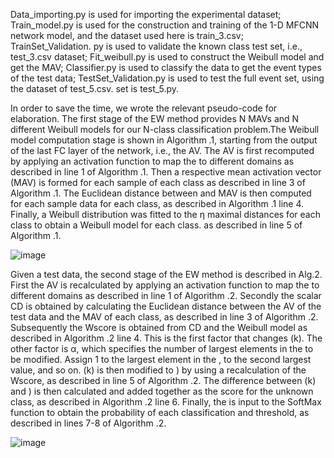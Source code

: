Data_importing.py is used for importing the experimental dataset; 
Train_model.py is used for the construction and training of the 1-D MFCNN network model, and the dataset used here is train_3.csv; 
TrainSet_Validation. py is used to validate the known class test set, i.e., test_3.csv dataset; 
Fit_weibull.py is used to construct the Weibull model and get the MAV; 
Classifier.py is used to classify the data to get the event types of the test data; 
TestSet_Validation.py is used to test the full event set, using the dataset of test_5.csv. set is test_5.py.


In order to save the time, we wrote the relevant pseudo-code for elaboration. The first stage of the EW method provides N MAVs and N different Weibull models for our N-class classification problem.The Weibull model computation stage is shown in Algorithm .1, starting from the output of the last FC layer of the network, i.e., the AV. The AV is first recomputed by applying an activation function to map the  to different domains as described in line 1 of Algorithm .1. Then a respective mean activation vector (MAV) is formed for each sample of each class as described in line 3 of Algorithm .1. The Euclidean distance between  and MAV is then computed for each sample data for each class, as described in Algorithm .1 line 4. Finally, a Weibull distribution was fitted to the η maximal distances for each class to obtain a Weibull model for each class. as described in line 5 of Algorithm .1.

![image](https://github.com/Donglul9/1-D-MFEWnet/assets/154125395/a925c739-3180-4a3c-9df4-51bdd8eab35f)


Given a test data, the second stage of the EW method is described in Alg.2. First the AV is recalculated by applying an activation function to map the  to different domains as described in line 1 of Algorithm .2. Secondly the scalar CD is obtained by calculating the Euclidean distance between the AV of the test data and the MAV of each class, as described in line 3 of Algorithm .2. Subsequently the Wscore is obtained from CD and the Weibull model as described in Algorithm .2 line 4. This is the first factor that changes (k). The other factor is α, which specifies the number of largest elements in the  to be modified. Assign 1 to the largest element in the ,  to the second largest value, and so on. (k) is then modified to ) by using a recalculation of the Wscore, as described in line 5 of Algorithm .2. The difference between (k) and ) is then calculated and added together as the score for the unknown class, as described in Algorithm .2 line 6. Finally, the  is input to the SoftMax function to obtain the probability of each classification and threshold, as described in lines 7-8 of Algorithm .2.

![image](https://github.com/Donglul9/1-D-MFEWnet/assets/154125395/0571f651-1c3a-4df9-bc0c-8b92e8963674)
